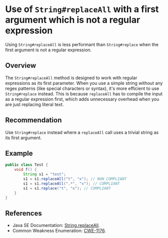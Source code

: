 # Use of `String#replaceAll` with a first argument which is not a regular expression

Using `String#replaceAll` is less performant than `String#replace` when the first argument is not a regular expression.

## Overview

The `String#replaceAll` method is designed to work with regular expressions as its first parameter. When you use a simple string without any regex patterns (like special characters or syntax), it's more efficient to use `String#replace` instead. This is because `replaceAll` has to compile the input as a regular expression first, which adds unnecessary overhead when you are just replacing literal text.

## Recommendation

Use `String#replace` instead where a `replaceAll` call uses a trivial string as its first argument.

## Example

```java
public class Test {
    void f() {
        String s1 = "test";
        s1 = s1.replaceAll("t", "x"); // NON_COMPLIANT
        s1 = s1.replaceAll(".*", "x"); // COMPLIANT
        s1 = s1.replace("t", "x"); // COMPLIANT
    }
}

```

## References

- Java SE Documentation: [String.replaceAll](https://docs.oracle.com/en/java/javase/20/docs/api/java.base/java/lang/String.html#replaceAll(java.lang.String,java.lang.String)).
- Common Weakness Enumeration: [CWE-1176](https://cwe.mitre.org/data/definitions/1176.html).
